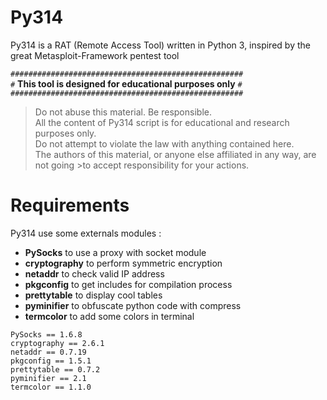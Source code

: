 # Py314


Py314 is a RAT (Remote Access Tool) written in Python 3, inspired by the great Metasploit-Framework pentest tool


`####################################################`  
`#` **This tool is designed for educational purposes only** `#`  
`####################################################`

>Do not abuse this material. Be responsible.  
>All the content of Py314 script is for educational and research purposes only.  
>Do not attempt to violate the law with anything contained here.  
>The authors of this material, or anyone else affiliated in any way, are not going >to accept responsibility for your actions.  



# Requirements

Py314 use some externals modules :  
- **PySocks** to use a proxy with socket module
- **cryptography** to perform symmetric encryption
- **netaddr** to check valid IP address
- **pkgconfig** to get includes for compilation process
- **prettytable** to display cool tables
- **pyminifier** to obfuscate python code with compress
- **termcolor** to add some colors in terminal

```
PySocks == 1.6.8
cryptography == 2.6.1
netaddr == 0.7.19
pkgconfig == 1.5.1
prettytable == 0.7.2
pyminifier == 2.1
termcolor == 1.1.0
```